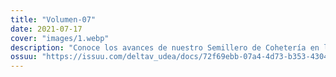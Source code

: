 ```yaml
---
title: "Volumen-07"
date: 2021-07-17
cover: "images/1.webp"
description: "Conoce los avances de nuestro Semillero de Cohetería en la manufactura de cohetes Candy. En esta edición encuentra las mejores noticias de la semana en temas de políticas aeroespaciales, sector público y privado, propulsión en otros mundos y opinión. Además, puedes enterarte de los lanzamientos de la semana. ΔV Launch Log, la revista del semillero de cohetería y propulsión Delta V de la Universidad de Antioquia, adscrito al grupo de investigación Astra. Tu revista de ciencia de cohetes en español. "
ossuu: "https://issuu.com/deltav_udea/docs/72f69ebb-07a4-4d73-b353-430432f1be42"
---
```

